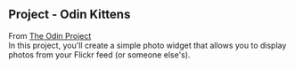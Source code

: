 ## Project - Odin Kittens
From [The Odin Project](http://www.theodinproject.com/ruby-on-rails/apis?ref=lnav)
<br>
In this project, you'll create a simple photo widget that allows you to display
photos from your Flickr feed (or someone else's).
